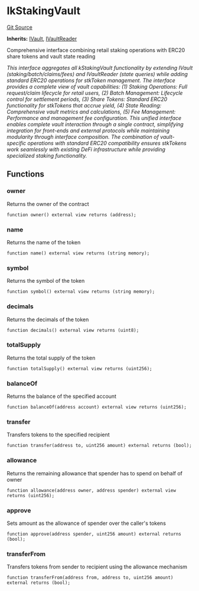 # IkStakingVault
[Git Source](https://github.com/VerisLabs/KAM/blob/e73c6a1672196804f5e06d5429d895045a4c6974/src/interfaces/IkStakingVault.sol)

**Inherits:**
[IVault](/src/interfaces/IVault.sol/interface.IVault.md), [IVaultReader](/src/interfaces/modules/IVaultReader.sol/interface.IVaultReader.md)

Comprehensive interface combining retail staking operations with ERC20 share tokens and vault state reading

*This interface aggregates all kStakingVault functionality by extending IVault (staking/batch/claims/fees) and
IVaultReader (state queries) while adding standard ERC20 operations for stkToken management. The interface provides
a complete view of vault capabilities: (1) Staking Operations: Full request/claim lifecycle for retail users,
(2) Batch Management: Lifecycle control for settlement periods, (3) Share Tokens: Standard ERC20 functionality for
stkTokens that accrue yield, (4) State Reading: Comprehensive vault metrics and calculations, (5) Fee Management:
Performance and management fee configuration. This unified interface enables complete vault interaction through a
single contract, simplifying integration for front-ends and external protocols while maintaining modularity through
interface composition. The combination of vault-specific operations with standard ERC20 compatibility ensures
stkTokens work seamlessly with existing DeFi infrastructure while providing specialized staking functionality.*


## Functions
### owner

Returns the owner of the contract


```solidity
function owner() external view returns (address);
```

### name

Returns the name of the token


```solidity
function name() external view returns (string memory);
```

### symbol

Returns the symbol of the token


```solidity
function symbol() external view returns (string memory);
```

### decimals

Returns the decimals of the token


```solidity
function decimals() external view returns (uint8);
```

### totalSupply

Returns the total supply of the token


```solidity
function totalSupply() external view returns (uint256);
```

### balanceOf

Returns the balance of the specified account


```solidity
function balanceOf(address account) external view returns (uint256);
```

### transfer

Transfers tokens to the specified recipient


```solidity
function transfer(address to, uint256 amount) external returns (bool);
```

### allowance

Returns the remaining allowance that spender has to spend on behalf of owner


```solidity
function allowance(address owner, address spender) external view returns (uint256);
```

### approve

Sets amount as the allowance of spender over the caller's tokens


```solidity
function approve(address spender, uint256 amount) external returns (bool);
```

### transferFrom

Transfers tokens from sender to recipient using the allowance mechanism


```solidity
function transferFrom(address from, address to, uint256 amount) external returns (bool);
```

